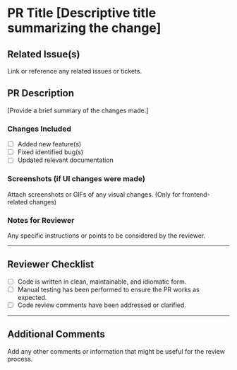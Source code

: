 # PR Title [Descriptive title summarizing the change]

## Related Issue(s)

Link or reference any related issues or tickets.

## PR Description

[Provide a brief summary of the changes made.]

### Changes Included

- [ ] Added new feature(s)
- [ ] Fixed identified bug(s)
- [ ] Updated relevant documentation

### Screenshots (if UI changes were made)

Attach screenshots or GIFs of any visual changes. (Only for frontend-related changes)

### Notes for Reviewer

Any specific instructions or points to be considered by the reviewer.

---

## Reviewer Checklist

- [ ] Code is written in clean, maintainable, and idiomatic form.
- [ ] Manual testing has been performed to ensure the PR works as expected.
- [ ] Code review comments have been addressed or clarified.

---

## Additional Comments

Add any other comments or information that might be useful for the review process.
